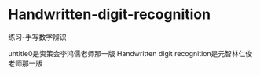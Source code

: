 # Handwritten-digit-recognition
练习-手写数字辨识


untitle0是资策会李鸿儒老师那一版
Handwritten digit recognition是元智林仁俊老师那一版
